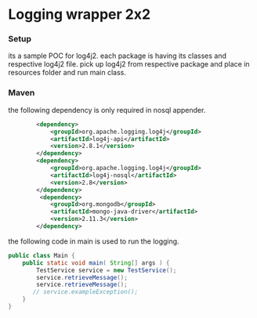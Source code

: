 # Logging wrapper 2x2 


### Setup

its a sample POC for log4j2.
each package is having its classes and respective log4j2 file.
pick up log4j2 from respective package and place in resources folder and run main class.


### Maven

the following dependency is only required in nosql appender.

```xml
		<dependency>
			<groupId>org.apache.logging.log4j</groupId>
			<artifactId>log4j-api</artifactId>
			<version>2.8.1</version>
		</dependency>
		<dependency>
			<groupId>org.apache.logging.log4j</groupId>
			<artifactId>log4j-nosql</artifactId>
			<version>2.8</version>
		</dependency>
		 <dependency>
			<groupId>org.mongodb</groupId>
			<artifactId>mongo-java-driver</artifactId>
			<version>2.11.3</version>
		</dependency> 

```

the following code in main is used to run the logging.

```java
public class Main {
    public static void main( String[] args ) {
        TestService service = new TestService();
        service.retrieveMessage();
        service.retrieveMessage();
       // service.exampleException();
    }
}
```